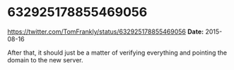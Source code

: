 # 632925178855469056
https://twitter.com/TomFrankly/status/632925178855469056
**Date:** 2015-08-16

After that, it should just be a matter of verifying everything and pointing the domain to the new server.
